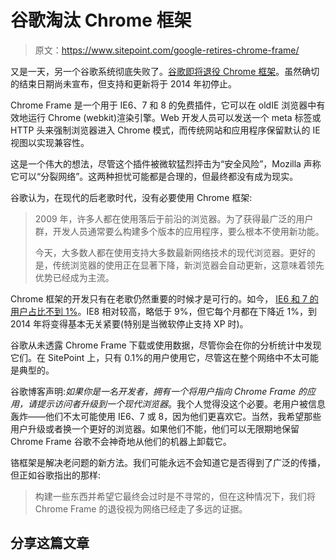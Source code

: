 # 谷歌淘汰 Chrome 框架

> 原文：<https://www.sitepoint.com/google-retires-chrome-frame/>

又是一天，另一个谷歌系统彻底失败了。[谷歌即将退役 Chrome 框架](http://blog.chromium.org/2013/06/retiring-chrome-frame.html)。虽然确切的结束日期尚未宣布，但支持和更新将于 2014 年初停止。

Chrome Frame 是一个用于 IE6、7 和 8 的免费插件，它可以在 oldIE 浏览器中有效地运行 Chrome (webkit)渲染引擎。Web 开发人员可以发送一个 meta 标签或 HTTP 头来强制浏览器进入 Chrome 模式，而传统网站和应用程序保留默认的 IE 视图以实现兼容性。

这是一个伟大的想法，尽管这个插件被微软猛烈抨击为“安全风险”，Mozilla 声称它可以“分裂网络”。这两种担忧可能都是合理的，但最终都没有成为现实。

谷歌认为，在现代的后老歌时代，没有必要使用 Chrome 框架:

> 2009 年，许多人都在使用落后于前沿的浏览器。为了获得最广泛的用户群，开发人员通常要么构建多个版本的应用程序，要么根本不使用新功能。
> 
> 今天，大多数人都在使用支持大多数最新网络技术的现代浏览器。更好的是，传统浏览器的使用正在显著下降，新浏览器会自动更新，这意味着领先优势已经成为主流。

Chrome 框架的开发只有在老歌仍然重要的时候才是可行的。如今， [IE6 和 7 的用户占比不到 1%](/browser-trends-june-2013/)。IE8 相对较高，略低于 9%，但它每个月都在下降近 1%，到 2014 年将变得基本无关紧要(特别是当微软停止支持 XP 时)。

谷歌从未透露 Chrome Frame 下载或使用数据，尽管你会在你的分析统计中发现它们。在 SitePoint 上，只有 0.1%的用户使用它，尽管这在整个网络中不太可能是典型的。

谷歌博客声明:*如果你是一名开发者，拥有一个将用户指向 Chrome Frame 的应用，请提示访问者升级到一个现代浏览器*。我个人觉得没这个必要。老用户被信息轰炸——他们不太可能使用 IE6、7 或 8，因为他们更喜欢它。当然，我希望那些用户升级或者换一个更好的浏览器。如果他们不能，他们可以无限期地保留 Chrome Frame 谷歌不会神奇地从他们的机器上卸载它。

铬框架是解决老问题的新方法。我们可能永远不会知道它是否得到了广泛的传播，但正如谷歌指出的那样:

> 构建一些东西并希望它最终会过时是不寻常的，但在这种情况下，我们将 Chrome Frame 的退役视为网络已经走了多远的证据。

## 分享这篇文章